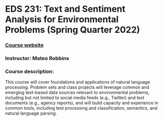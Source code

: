 # EDS 231: Text and Sentiment Analysis for Environmental Problems (Spring Quarter 2022) 
### [Course website](https://maro406.github.io/EDS_231-text-sentiment/)
### Instructor: Mateo Robbins

### Course description: 
This course will cover foundations and applications of natural language processing. Problem sets and class projects will leverage common and emerging text-based data sources relevant to environmental problems, including but not limited to social media feeds (e.g., Twitter) and text documents (e.g., agency reports), and will build capacity and experience in common tools, including text processing and classification, semantics, and natural language parsing.
